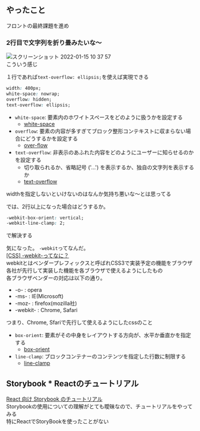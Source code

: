 ## やったこと
フロントの最終課題を進め

### 2行目で文字列を折り畳みたいな〜
![スクリーンショット 2022-01-15 10 37 57](https://user-images.githubusercontent.com/78260526/149604008-bd96f41b-5a1d-4b2d-b72c-288e5f2aff0b.png)  
こういう感じ  

１行であれば`text-overflow: ellipsis;`を使えば実現できる  
```css
width: 400px;
white-space: nowrap;
overflow: hidden;
text-overflow: ellipsis;
```
- `white-space`: 要素内のホワイトスペースをどのように扱うかを設定する
  - [white-space](https://developer.mozilla.org/ja/docs/Web/CSS/white-space)
- `overflow`: 要素の内容が多すぎてブロック整形コンテキストに収まらない場合にどうするかを設定する
  - [over-flow](https://developer.mozilla.org/ja/docs/Web/CSS/overflow)
- `text-overflow`: 非表示のあふれた内容をどのようにユーザーに知らせるのかを設定する
  - 切り取られるか、省略記号 ('…') を表示するか、独自の文字列を表示するか
  - [text-overflow](https://developer.mozilla.org/ja/docs/Web/CSS/text-overflow)

widthを指定しないといけないのはなんか気持ち悪いな〜とは思ってる  

では、2行以上になった場合はどうするか。  
```css
-webkit-box-orient: vertical;
-webkit-line-clamp: 2;
```
で解決する  

気になった。 `-webkit`ってなんだ。  
[[CSS] -webkit-ってなに？](https://code-schools.com/css-webkit/)  
webkitとはベンダープレフィックスと呼ばれCSS3で実装予定の機能をブラウザ各社が先行して実装した機能を各ブラウザで使えるようにしたもの  
各ブラウザベンダーの対応は以下の通り。
- -o- : opera
- -ms- : IE(Microsoft)
- -moz- : firefox(mozilla社)
- -webkit- : Chrome, Safari

つまり、Chrome, Sfariで先行して使えるようにしたcssのこと

- `box-orient`: 要素がその中身をレイアウトする方向が、水平か垂直かを指定する
  - [box-orient](https://developer.mozilla.org/ja/docs/Web/CSS/box-orient)
- `line-clamp`: ブロックコンテナーのコンテンツを指定した行数に制限する
  - [line-clamp](https://developer.mozilla.org/ja/docs/Web/CSS/-webkit-line-clamp)


## Storybook * Reactのチュートリアル
[React 向け Storybook のチュートリアル](https://storybook.js.org/tutorials/intro-to-storybook/react/ja/get-started/)  
Storybookの使用についての理解がとても曖昧なので、チュートリアルをやってみる  
特にReactでStoryBookを使ったことがない  

